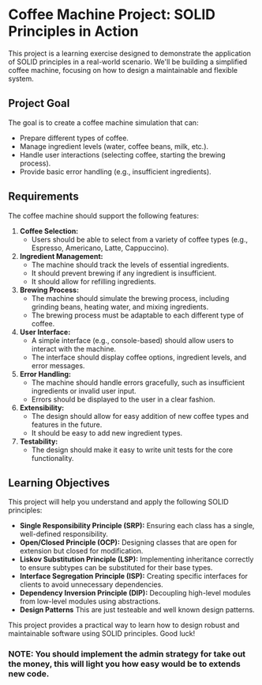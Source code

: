 # Coffee Machine Project: SOLID Principles in Action

This project is a learning exercise designed to demonstrate the application of SOLID principles in a real-world scenario. We'll be building a simplified coffee machine, focusing on how to design a maintainable and flexible system.

## Project Goal

The goal is to create a coffee machine simulation that can:

* Prepare different types of coffee.
* Manage ingredient levels (water, coffee beans, milk, etc.).
* Handle user interactions (selecting coffee, starting the brewing process).
* Provide basic error handling (e.g., insufficient ingredients).

## Requirements

The coffee machine should support the following features:

1.  **Coffee Selection:**
    * Users should be able to select from a variety of coffee types (e.g., Espresso, Americano, Latte, Cappuccino).
2.  **Ingredient Management:**
    * The machine should track the levels of essential ingredients.
    * It should prevent brewing if any ingredient is insufficient.
    * It should allow for refilling ingredients.
3.  **Brewing Process:**
    * The machine should simulate the brewing process, including grinding beans, heating water, and mixing ingredients.
    * The brewing process must be adaptable to each different type of coffee.
4.  **User Interface:**
    * A simple interface (e.g., console-based) should allow users to interact with the machine.
    * The interface should display coffee options, ingredient levels, and error messages.
5.  **Error Handling:**
    * The machine should handle errors gracefully, such as insufficient ingredients or invalid user input.
    * Errors should be displayed to the user in a clear fashion.
6.  **Extensibility:**
    * The design should allow for easy addition of new coffee types and features in the future.
    * It should be easy to add new ingredient types.
7.  **Testability:**
    * The design should make it easy to write unit tests for the core functionality.

## Learning Objectives

This project will help you understand and apply the following SOLID principles:

* **Single Responsibility Principle (SRP):** Ensuring each class has a single, well-defined responsibility.
* **Open/Closed Principle (OCP):** Designing classes that are open for extension but closed for modification.
* **Liskov Substitution Principle (LSP):** Implementing inheritance correctly to ensure subtypes can be substituted for their base types.
* **Interface Segregation Principle (ISP):** Creating specific interfaces for clients to avoid unnecessary dependencies.
* **Dependency Inversion Principle (DIP):** Decoupling high-level modules from low-level modules using abstractions.
* **Design Patterns** This are just testeable and well known design patterns.

This project provides a practical way to learn how to design robust and maintainable software using SOLID principles. Good luck!

### NOTE: You should implement the admin strategy for take out the money, this will light you how easy would be to extends new code.